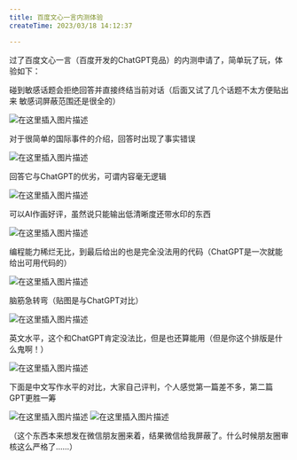 ```yaml
---
title: 百度文心一言内测体验
createTime: 2023/03/18 14:12:37

---
```


过了百度文心一言（百度开发的ChatGPT竞品）的内测申请了，简单玩了玩，体验如下：

​碰到敏感话题会拒绝回答并直接终结当前对话（后面又试了几个话题不太方便贴出来 敏感词屏蔽范围还是很全的）

![在这里插入图片描述](../images/d8a367c26b51d9dbaf53bf4fe2a13917.png)

​对于很简单的国际事件的介绍，回答时出现了事实错误

![在这里插入图片描述](../images/d8a367c26b51d9dbaf53bf4fe2a13917.png)

​回答它与ChatGPT的优劣，可谓内容毫无逻辑

![在这里插入图片描述](../images/d8a367c26b51d9dbaf53bf4fe2a13917.png)

​可以AI作画好评，虽然说只能输出低清晰度还带水印的东西

![在这里插入图片描述](../images/d8a367c26b51d9dbaf53bf4fe2a13917.png)

编程能力稀烂无比，到最后给出的也是完全没法用的代码（ChatGPT是一次就能给出可用代码的）

![在这里插入图片描述](../images/df2cd9e3abfb215c19a1fd7b62440a2b.png)

脑筋急转弯（贴图是与ChatGPT对比）

![在这里插入图片描述](../images/d8a367c26b51d9dbaf53bf4fe2a13917.png)

英文水平，这个和ChatGPT肯定没法比，但是也还算能用（但是你这个排版是什么鬼啊！）

![在这里插入图片描述](../images/d8a367c26b51d9dbaf53bf4fe2a13917.png)

下面是中文写作水平的对比，大家自己评判，个人感觉第一篇差不多，第二篇GPT更胜一筹

![在这里插入图片描述](../images/dea7b5e7b989b6d0cda9b3cbf402437e.png)
![在这里插入图片描述](../images/2c341d7a83970a4ffd51aa74e557e6fb.png)

（这个东西本来想发在微信朋友圈来着，结果微信给我屏蔽了。什么时候朋友圈审核这么严格了……）
